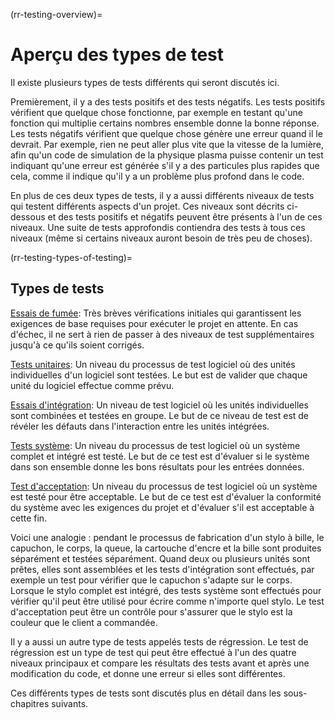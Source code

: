 (rr-testing-overview)=
# Aperçu des types de test

Il existe plusieurs types de tests différents qui seront discutés ici.

Premièrement, il y a des tests positifs et des tests négatifs. Les tests positifs vérifient que quelque chose fonctionne, par exemple en testant qu'une fonction qui multiplie certains nombres ensemble donne la bonne réponse. Les tests négatifs vérifient que quelque chose génère une erreur quand il le devrait. Par exemple, rien ne peut aller plus vite que la vitesse de la lumière, afin qu'un code de simulation de la physique plasma puisse contenir un test indiquant qu'une erreur est générée s'il y a des particules plus rapides que cela, comme il indique qu'il y a un problème plus profond dans le code.

En plus de ces deux types de tests, il y a aussi différents niveaux de tests qui testent différents aspects d'un projet. Ces niveaux sont décrits ci-dessous et des tests positifs et négatifs peuvent être présents à l'un de ces niveaux. Une suite de tests approfondis contiendra des tests à tous ces niveaux (même si certains niveaux auront besoin de très peu de choses).

(rr-testing-types-of-testing)=
## Types de tests

[Essais de fumée](#Smoke_testing): Très brèves vérifications initiales qui garantissent les exigences de base requises pour exécuter le projet en attente. En cas d'échec, il ne sert à rien de passer à des niveaux de test supplémentaires jusqu'à ce qu'ils soient corrigés.

[Tests unitaires](#Unit_tests): Un niveau du processus de test logiciel où des unités individuelles d'un logiciel sont testées. Le but est de valider que chaque unité du logiciel effectue comme prévu.

[Essais d'intégration](#Integration_testing): Un niveau de test logiciel où les unités individuelles sont combinées et testées en groupe. Le but de ce niveau de test est de révéler les défauts dans l'interaction entre les unités intégrées.

[Tests système](#System_tests): Un niveau du processus de test logiciel où un système complet et intégré est testé. Le but de ce test est d'évaluer si le système dans son ensemble donne les bons résultats pour les entrées données.

[Test d'acceptation](#Acceptance_testing): Un niveau du processus de test logiciel où un système est testé pour être acceptable. Le but de ce test est d'évaluer la conformité du système avec les exigences du projet et d'évaluer s'il est acceptable à cette fin.

Voici une analogie : pendant le processus de fabrication d'un stylo à bille, le capuchon, le corps, la queue, la cartouche d'encre et la bille sont produites séparément et testées séparément. Quand deux ou plusieurs unités sont prêtes, elles sont assemblées et les tests d'intégration sont effectués, par exemple un test pour vérifier que le capuchon s'adapte sur le corps. Lorsque le stylo complet est intégré, des tests système sont effectués pour vérifier qu'il peut être utilisé pour écrire comme n'importe quel stylo. Le test d'acceptation peut être un contrôle pour s'assurer que le stylo est la couleur que le client a commandée.

Il y a aussi un autre type de tests appelés tests de régression. Le test de régression est un type de test qui peut être effectué à l'un des quatre niveaux principaux et compare les résultats des tests avant et après une modification du code, et donne une erreur si elles sont différentes.

Ces différents types de tests sont discutés plus en détail dans les sous-chapitres suivants.
